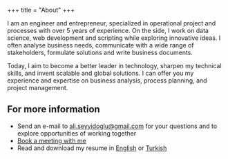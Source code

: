 +++
title = "About"
+++

I am an engineer and entrepreneur, specialized in operational project and processes with over 5 years of experience. On the side, I work on data science, web development and scripting while exploring innovative ideas. I often analyse business needs, communicate with a wide range of stakeholders, formulate solutions and write business documents.

Today, I aim to become a better leader in technology, sharpen my technical skills, and invent scalable and global solutions. I can offer you my experience and expertise on business analysis, process planning, and project management. 

## For more information 
- Send an e-mail to ali.seyyidoglu@gmail.com for your questions and to explore opportunities of working together  
- [Book a meeting with me](https://calendly.com/ali-seyyidoglu/30min)
- Read and download my resume in [English](/resume-en/) or [Turkish](/resume-tr/)   
